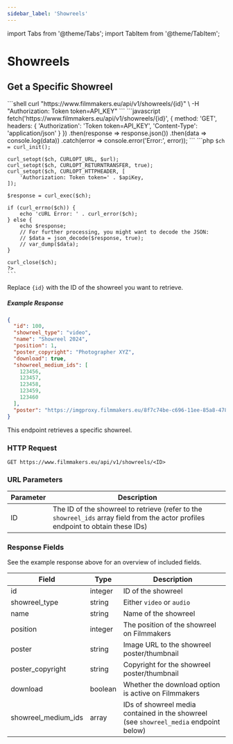 ```yaml
---
sidebar_label: 'Showreels'
---
```


import Tabs from '@theme/Tabs';
import TabItem from '@theme/TabItem';

# Showreels

## Get a Specific Showreel

<Tabs groupId="api-examples">
  <TabItem value="curl" label="cURL" default>
    ```shell
    curl "https://www.filmmakers.eu/api/v1/showreels/{id}" \
      -H "Authorization: Token token=API_KEY"
    ```
  </TabItem>
  <TabItem value="javascript" label="JavaScript (Fetch)">
    ```javascript
    fetch('https://www.filmmakers.eu/api/v1/showreels/{id}', {
      method: 'GET',
      headers: {
        'Authorization': 'Token token=API_KEY',
        'Content-Type': 'application/json'
      }
    })
    .then(response => response.json())
    .then(data => console.log(data))
    .catch(error => console.error('Error:', error));
    ```
  </TabItem>
  <TabItem value="php" label="PHP (cURL)">
    ```php
    <?php
    $showreelId = '{id}'; // Replace with the actual showreel ID
    $apiKey = 'API_KEY'; // Replace with your actual API key
    $url = "https://www.filmmakers.eu/api/v1/showreels/" . $showreelId;

    $ch = curl_init();

    curl_setopt($ch, CURLOPT_URL, $url);
    curl_setopt($ch, CURLOPT_RETURNTRANSFER, true);
    curl_setopt($ch, CURLOPT_HTTPHEADER, [
        'Authorization: Token token=' . $apiKey,
    ]);

    $response = curl_exec($ch);

    if (curl_errno($ch)) {
        echo 'cURL Error: ' . curl_error($ch);
    } else {
        echo $response;
        // For further processing, you might want to decode the JSON:
        // $data = json_decode($response, true);
        // var_dump($data);
    }

    curl_close($ch);
    ?>
    ```
  </TabItem>
</Tabs>

Replace `{id}` with the ID of the showreel you want to retrieve.

##### Example Response

```json
{
  "id": 100,
  "showreel_type": "video",
  "name": "Showreel 2024",
  "position": 1,
  "poster_copyright": "Photographer XYZ",
  "download": true,
  "showreel_medium_ids": [
    123456,
    123457,
    123458,
    123459,
    123460
  ],
  "poster": "https://imgproxy.filmmakers.eu/8f7c74be-c696-11ee-85a8-4781e0bae8b1.jpg"
}
```

This endpoint retrieves a specific showreel.

### HTTP Request

`GET https://www.filmmakers.eu/api/v1/showreels/<ID>`

### URL Parameters

Parameter | Description
--------- | -----------
ID | The ID of the showreel to retrieve (refer to the `showreel_ids` array field from the actor profiles endpoint to obtain these IDs)

### Response Fields

See the example response above for an overview of included fields.

Field | Type | Description
--------- | ------- | -----------
id | integer | ID of the showreel
showreel_type | string | Either `video` or `audio`
name | string | Name of the showreel
position | integer | The position of the showreel on Filmmakers
poster | string | Image URL to the showreel poster/thumbnail
poster_copyright | string | Copyright for the showreel poster/thumbnail
download | boolean | Whether the download option is active on Filmmakers
showreel_medium_ids | array | IDs of showreel media contained in the showreel (see `showreel_media` endpoint below)
